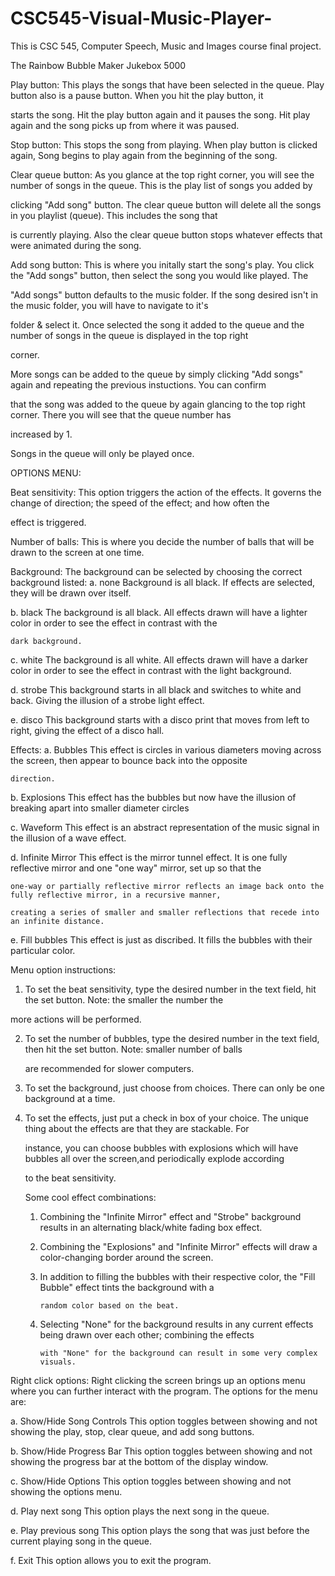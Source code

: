 # CSC545-Visual-Music-Player-
This is CSC 545, Computer Speech, Music and Images course final project.

﻿The Rainbow Bubble Maker Jukebox 5000

Play button:
This plays the songs that have been selected in the queue. Play button also is a pause button. When you hit the play button, it 

starts the song. Hit the play button again and it pauses the song. Hit play again and the song picks up from where it was paused.

Stop button:
This stops the song from playing. When play button is clicked again, Song begins to play again from the beginning of the song.

Clear queue button:
As you glance at the top right corner, you will see the number of songs in the queue. This is the play list of songs you added by 

clicking "Add song" button. The clear queue button will delete all the songs in you playlist (queue). This includes the song that 

is currently playing. Also the clear queue button stops whatever effects that were animated during the song.

Add song button:
This is where you initally start the song's play. You click the "Add songs" button, then select the song you would like played. The 

"Add songs" button defaults to the music folder. If the song desired isn't in the music folder, you will have to navigate to it's 

folder & select it. Once selected the song it added to the queue and the number of songs in the queue is displayed in the top right 

corner.

More songs can be added to the queue by simply clicking "Add songs" again and repeating the previous instuctions. You can confirm 

that the song was added to the queue by again glancing to the top right corner. There you will see that the queue number has 

increased by 1.

Songs in the queue will only be played once.


OPTIONS MENU:

Beat sensitivity:
This option triggers the action of the effects. It governs the change of direction; the speed of the effect; and how often the 

effect is triggered.

Number of balls: 
This is where you decide the number of balls that will be drawn to the screen at one time.

Background:
The background can be selected by choosing the correct background listed:
a. none
	Background is all black. If effects are selected, they will be drawn over itself.

b. black
	The background is all black. All effects drawn will have a lighter color in order to see the effect in contrast with the 	

	dark background.

c. white
	The background is all white. All effects drawn will have a darker color in order to see the
	effect in contrast with the light background.

d. strobe
	This background starts in all black and switches to white and back. Giving the illusion of a strobe light effect.

e. disco
	This background starts with a disco print that moves from left to right, giving the effect of a disco hall.

Effects:
a. Bubbles
	This effect is circles in various diameters moving across the screen, then appear to bounce back into the opposite 		

	direction.

b. Explosions
	This effect has the bubbles but now have the illusion of breaking apart into smaller diameter circles

c. Waveform
	This effect is an abstract representation of the music signal in the illusion of a wave effect.

d. Infinite Mirror
	This effect is the mirror tunnel effect. It is one fully reflective mirror and one "one way" mirror, set up so that the 	

	one-way or partially reflective mirror reflects an image back onto the fully reflective mirror, in a recursive manner, 		

	creating a series of smaller and smaller reflections that recede into an infinite distance. 

e. Fill bubbles
	This effect is just as discribed. It fills the bubbles with their particular color.

Menu option instructions:
1) To set the beat sensitivity, type the desired number in the text field, hit the set button. Note: the smaller the number the     

  more actions will be performed.

2) To set the number of bubbles, type the desired number in the text field, then hit the set button. Note: smaller number of balls  

   are recommended for slower computers.

3) To set the background, just choose from choices. There can only be one background at a time.

4) To set the effects, just put a check in box of your choice. The unique thing about the effects are that they are stackable. For  

   instance, you can choose bubbles with explosions which will have bubbles all over the screen,and periodically explode according  

   to the beat sensitivity.

   Some cool effect combinations:
	1) Combining the "Infinite Mirror" effect and "Strobe" background results in an alternating black/white fading box effect.
	2) Combining the "Explosions" and "Infinite Mirror" effects will draw a color-changing border around the screen.
	3) In addition to filling the bubbles with their respective color, the "Fill Bubble" effect tints the background with a 	

           random color based on the beat.
	4) Selecting "None" for the background results in any current effects being drawn over each other; combining the effects    

           with "None" for the background can result in some very complex visuals.​
Right click options:
Right clicking the screen brings up an options menu where you can further interact with the program. The options for the menu are:

a. Show/Hide Song Controls
	This option toggles between showing and not showing the play, stop, clear queue, and add song buttons.

b. Show/Hide Progress Bar
	This option toggles between showing and not showing the progress bar at the bottom of the display window.
 
c. Show/Hide Options
	This option toggles between showing and not showing the options menu.

d. Play next song
	This option plays the next song in the queue.

e. Play previous song
	This option plays the song that was just before the current playing song in the queue.

f. Exit
	This option allows you to exit the program.
